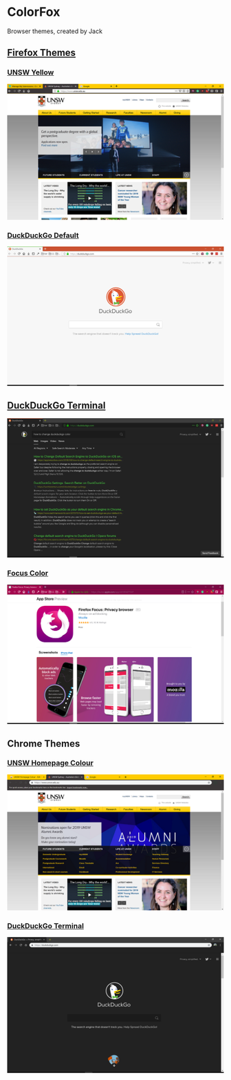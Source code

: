 # ColorFox

Browser themes, created by Jack

## [Firefox Themes](https://addons.mozilla.org/en-US/firefox/user/13822940/)

### [UNSW Yellow](https://addons.mozilla.org/en-US/firefox/addon/unsw-yellow/)

![](./UNSW_Yellow/screenshot.png)

### [DuckDuckGo Default](https://addons.mozilla.org/en-US/firefox/addon/duckduckgo-default/)

![](./DuckDuckGo_Default/screenshot.png)

## [DuckDuckGo Terminal](https://addons.mozilla.org/en-US/firefox/addon/duckduckgo-terminal/)

![](./DuckDuckGo_Terminal/screenshot.png)

### [Focus Color](https://addons.mozilla.org/en-US/firefox/addon/focus-color/)

![](./Focus_Color/screenshot.png)







## Chrome Themes

### [UNSW Homepage Colour](https://chrome.google.com/webstore/detail/unsw-homepage-colour/ojlaccnnglpcdlmoijfldnoamfaioifc)

![](./UNSW_Homepage_Colour/screenshot.png)

### [DuckDuckGo Terminal](https://chrome.google.com/webstore/detail/pghedgpmkfnlfieeahanikjjfhkofkpe/publish-accepted?hl=en&gl=AU)

![](./DuckDuckGo_Terminal_Chrome/screenshot.png)


